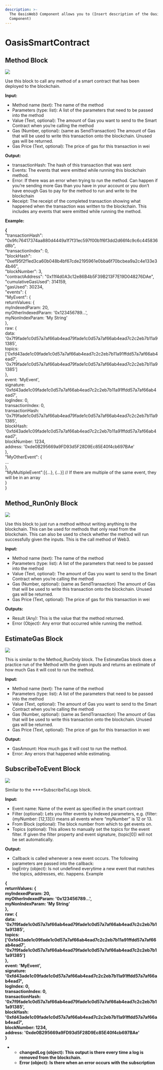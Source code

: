 ```yaml
---
description: >-
  The OasisWeb3 Component allows you to (Insert description of the OasisWeb3
  Component)
---
```


# OasisSmartContract

## **Method Block**

![](.gitbook/assets/image%20%287%29.png)

Use this block to call any method of a smart contract that has been deployed to the blockchain.

**Input:**

* Method name \(text\): The name of the method
* Parameters \(type: list\): A list of the parameters that need to be passed into the method
* Value \(Text, optional\): The amount of Gas you want to send to the Smart Contract when you’re calling the method
* Gas \(Number, optional\): \(same as SendTransaction\) The amount of Gas that will be used to write this transaction onto the blockchain. Unused gas will be returned.
* Gas Price \(Text, optional\): The price of gas for this transaction in wei

**Output:**

* transactionHash: The hash of this transaction that was sent
* Events: The events that were emitted while running this blockchain method.
* Error: If there was an error when trying to run the method. Can happen if you’re sending more Gas than you have in your account or you don’t have enough Gas to pay for the method to run and write to the blockchain
* Receipt: The receipt of the completed transaction showing what happened when the transaction was written to the blockchain. This includes any events that were emitted while running the method.

**Example:**

**{**  
        "transactionHash": "0x9fc76417374aa880d4449a1f7f31ec597f00b1f6f3dd2d66f4c9c6c445836d8b",  
        "transactionIndex": 0,  
        "blockHash": "0xef95f2f1ed3ca60b048b4bf67cde2195961e0bba6f70bcbea9a2c4e133e34b46",  
        "blockNumber": 3,  
        "contractAddress": "0x11f4d0A3c12e86B4b5F39B213F7E19D048276DAe",  
        "cumulativeGasUsed": 314159,  
        "gasUsed": 30234,  
        "events": {  
            "MyEvent": {  
                returnValues: {  
                    myIndexedParam: 20,  
                    myOtherIndexedParam: '0x123456789...',  
                    myNonIndexParam: 'My String'  
                },  
                raw: {  
                    data: '0x7f9fade1c0d57a7af66ab4ead79fade1c0d57a7af66ab4ead7c2c2eb7b11a91385',  
                    topics: \['0xfd43ade1c09fade1c0d57a7af66ab4ead7c2c2eb7b11a91ffdd57a7af66ab4ead7', '0x7f9fade1c0d57a7af66ab4ead79fade1c0d57a7af66ab4ead7c2c2eb7b11a91385'\]  
                },  
                event: 'MyEvent',  
                signature: '0xfd43ade1c09fade1c0d57a7af66ab4ead7c2c2eb7b11a91ffdd57a7af66ab4ead7',  
                logIndex: 0,  
                transactionIndex: 0,  
                transactionHash: '0x7f9fade1c0d57a7af66ab4ead79fade1c0d57a7af66ab4ead7c2c2eb7b11a91385',  
                blockHash: '0xfd43ade1c09fade1c0d57a7af66ab4ead7c2c2eb7b11a91ffdd57a7af66ab4ead7',  
                blockNumber: 1234,  
                address: '0xde0B295669a9FD93d5F28D9Ec85E40f4cb697BAe'  
            },  
            "MyOtherEvent": {  
                ...  
            },  
            "MyMultipleEvent":\[{...}, {...}\] // If there are multiple of the same event, they will be in an array  
        }  
    }

## **Method\_RunOnly Block**

![](.gitbook/assets/image%20%281%29.png)

Use this block to just run a method without writing anything to the blockchain. This can be used for methods that only read from the blockchain. This can also be used to check whether the method will run successfully given the inputs. This is the call method of Web3.

**Input:**

* Method name \(text\): The name of the method
* Parameters \(type: list\): A list of the parameters that need to be passed into the method
* Value \(Text, optional\): The amount of Gas you want to send to the Smart Contract when you’re calling the method
* Gas \(Number, optional\): \(same as SendTransaction\) The amount of Gas that will be used to write this transaction onto the blockchain. Unused gas will be returned.
* Gas Price \(Text, optional\): The price of gas for this transaction in wei

**Outputs:**

* Result \(Any\): This is the value that the method returned.
* Error \(Object\): Any error that occurred while running the method.

## **EstimateGas Block**

![](.gitbook/assets/image%20%2814%29.png)

This is similar to the Method\_RunOnly block. The EstimateGas block  does a practice run of the Method with the given inputs and returns an estimate of how much Gas it will cost to run the method.

**Input:**

* Method name \(text\): The name of the method
* Parameters \(type: list\): A list of the parameters that need to be passed into the method
* Value \(Text, optional\): The amount of Gas you want to send to the Smart Contract when you’re calling the method
* Gas \(Number, optional\): \(same as SendTransaction\) The amount of Gas that will be used to write this transaction onto the blockchain. Unused gas will be returned.
* Gas Price \(Text, optional\): The price of gas for this transaction in wei

**Output:**

* GasAmount: How much gas it will cost to run the method.
* Error: Any errors that happened while estimating.

## **SubscribeToEvent Block**

![](.gitbook/assets/image%20%284%29.png)

Similar to the ****SubscribeToLogs block.

**Input:**

* Event name: Name of the event as specified in the smart contract
* Filter \(optional\): Lets you filter events by indexed parameters, e.g. {filter: {myNumber: \[12,13\]}} means all events where “myNumber” is 12 or 13.
* From Block \(optional\): The block number from which to get events on.
* Topics \(optional\): This allows to manually set the topics for the event filter. If given the filter property and event signature, \(topic\[0\]\) will not be set automatically.

**Output:**

* Callback is called whenever a new event occurs. The following parameters are passed into the callback:
* logEntry \(object\): Is not undefined everytime a new event that matches the topics, addresses, etc. happens. Example

**{  
    returnValues: {  
        myIndexedParam: 20,  
        myOtherIndexedParam: '0x123456789...',  
        myNonIndexParam: 'My String'  
    },  
    raw: {  
        data: '0x7f9fade1c0d57a7af66ab4ead79fade1c0d57a7af66ab4ead7c2c2eb7b11a91385',  
        topics: \['0xfd43ade1c09fade1c0d57a7af66ab4ead7c2c2eb7b11a91ffdd57a7af66ab4ead7', '0x7f9fade1c0d57a7af66ab4ead79fade1c0d57a7af66ab4ead7c2c2eb7b11a91385'\]  
    },  
    event: 'MyEvent',  
    signature: '0xfd43ade1c09fade1c0d57a7af66ab4ead7c2c2eb7b11a91ffdd57a7af66ab4ead7',  
    logIndex: 0,  
    transactionIndex: 0,  
    transactionHash: '0x7f9fade1c0d57a7af66ab4ead79fade1c0d57a7af66ab4ead7c2c2eb7b11a91385',  
    blockHash: '0xfd43ade1c09fade1c0d57a7af66ab4ead7c2c2eb7b11a91ffdd57a7af66ab4ead7',  
    blockNumber: 1234,  
    address: '0xde0B295669a9FD93d5F28D9Ec85E40f4cb697BAe'  
}**

* * **changedLog \(object\): This output is there every time a log is removed from the blockchain.**
  * **Error \(object\): Is there when an error occurs with the subscription**

